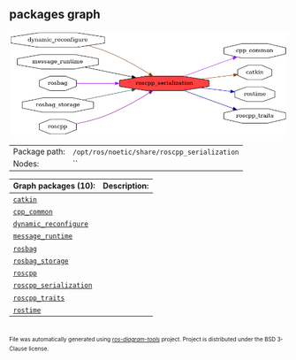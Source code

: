 <!--
File was automatically generated using 'ros-diagram-tools' project.
Project is distributed under the BSD 3-Clause license.
-->

## packages graph

[![roscpp_serialization](roscpp_serialization.png "roscpp_serialization")](roscpp_serialization.png)

|     |     |
| --- | --- |
| Package path: | `/opt/ros/noetic/share/roscpp_serialization` |
| Nodes: | `` |


| Graph packages (10): | Description: |
| -------------------- | ------------ |
| [`catkin`](catkin.md) |  |
| [`cpp_common`](cpp_common.md) |  |
| [`dynamic_reconfigure`](dynamic_reconfigure.md) |  |
| [`message_runtime`](message_runtime.md) |  |
| [`rosbag`](rosbag.md) |  |
| [`rosbag_storage`](rosbag_storage.md) |  |
| [`roscpp`](roscpp.md) |  |
| [`roscpp_serialization`](roscpp_serialization.md) |  |
| [`roscpp_traits`](roscpp_traits.md) |  |
| [`rostime`](rostime.md) |  |


</br>
<font size="1">
File was automatically generated using <a href="https://github.com/anetczuk/ros-diagram-tools"><i>ros-diagram-tools</i></a> project.
Project is distributed under the BSD 3-Clause license.
</font>
